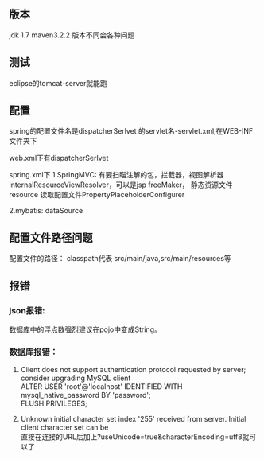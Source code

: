 ## 版本
jdk 1.7  maven3.2.2 版本不同会各种问题

## 测试
eclipse的tomcat-server就能跑

## 配置
spring的配置文件名是dispatcherSerlvet 的servlet名-servlet.xml,在WEB-INF文件夹下

web.xml下有dispatcherSerlvet 

spring.xml下
1.SpringMVC:
有要扫瞄注解的包，拦截器，视图解析器internalResourceViewResolver，可以是jsp freeMaker，
静态资源文件resource  读取配置文件PropertyPlaceholderConfigurer

2.mybatis:
dataSource

## 配置文件路径问题
配置文件的路径：
classpath代表 src/main/java,src/main/resources等

## 报错
### json报错:
数据库中的浮点数强烈建议在pojo中变成String。


### 数据库报错：
1. Client does not support authentication protocol requested by server; consider upgrading MySQL client</br>
ALTER USER 'root'@'localhost' IDENTIFIED WITH mysql_native_password BY 'password';</br>
FLUSH PRIVILEGES;

2. Unknown initial character set index '255' received from server. Initial client character set can be</br>
直接在连接的URL后加上?useUnicode=true&characterEncoding=utf8就可以了